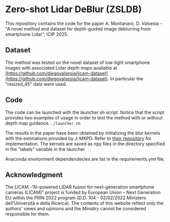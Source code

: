 # Zero-shot Lidar DeBlur (ZSLDB)

This repository contains the code for the paper A. Montanaro, D. Valsesia - "A novel method and dataset for depth-guided image deblurring from smartphone Lidar", ICIP 2025.

## Dataset

The method was tested on the novel dataset of low-light smartphone images with associated Lidar depth maps available at [https://github.com/diegovalsesia/licam-dataset](https://github.com/diegovalsesia/licam-dataset). In particular the "resized_45" data were used.


## Code

The code can be launched with the launcher.sh script. Notice that the script provides two examples of usage in order to test the method with or without depth map guidance.
``
./launcher.sh
``

The results in the paper have been obtained by initializing the blur kernels with the estimations provided by J-MKPD. Refer to [their repository](https://github.com/GuillermoCarbajal/J-MKPD) for implementation. The kernels are saved as npy files in the directory specified in the "labels" variable in the launcher.

Anaconda environment dependendecies are list in the requirements.yml file.


## Acknowledgment

The LICAM -“AI-powered LIDAR fusion for next-generation smartphone cameras (LICAM)” project is funded by European Union – Next Generation EU within the PRIN 2022 program (D.D. 104 - 02/02/2022 Ministero dell’Università e della Ricerca). The contents of this website reflect only the authors' views and opinions and the Ministry cannot be considered responsible for them.
